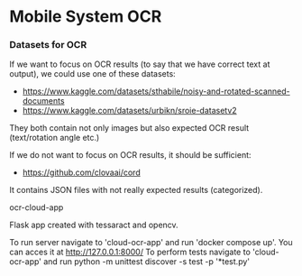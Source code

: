 # Mobile System OCR

### Datasets for OCR

If we want to focus on OCR results (to say that we have
correct text at output), we could use one of these datasets:

- https://www.kaggle.com/datasets/sthabile/noisy-and-rotated-scanned-documents
- https://www.kaggle.com/datasets/urbikn/sroie-datasetv2

They both contain not only images but also expected OCR result (text/rotation angle etc.)

If we do not want to focus on OCR results, it should be sufficient:

- https://github.com/clovaai/cord

It contains JSON files with not really expected results (categorized).

ocr-cloud-app

Flask app created with tessaract and opencv.

To run server navigate to 'cloud-ocr-app' and run 'docker compose up'.
You can acces it at http://127.0.0.1:8000/
To perform tests navigate to 'cloud-ocr-app' and run python -m unittest discover -s test -p '*test.py'
